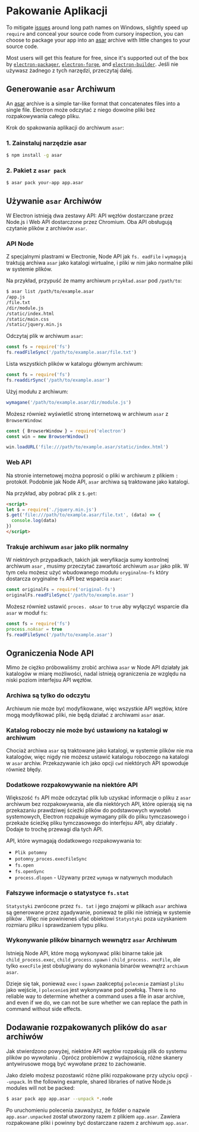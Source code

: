 # Pakowanie Aplikacji

To mitigate [issues](https://github.com/joyent/node/issues/6960) around long path names on Windows, slightly speed up `require` and conceal your source code from cursory inspection, you can choose to package your app into an [asar][asar] archive with little changes to your source code.

Most users will get this feature for free, since it's supported out of the box by [`electron-packager`][electron-packager], [`electron-forge`][electron-forge], and [`electron-builder`][electron-builder]. Jeśli nie używasz żadnego z tych narzędzi, przeczytaj dalej.

## Generowanie `asar` Archiwum

An [asar][asar] archive is a simple tar-like format that concatenates files into a single file. Electron może odczytać z niego dowolne pliki bez rozpakowywania całego pliku.

Krok do spakowania aplikacji do archiwum `asar`:

### 1. Zainstaluj narzędzie asar

```sh
$ npm install -g asar
```

### 2. Pakiet z `asar pack`

```sh
$ asar pack your-app app.asar
```

## Używanie `asar` Archiwów

W Electron istnieją dwa zestawy API: API węzłów dostarczane przez Node.js i Web API dostarczone przez Chromium. Oba API obsługują czytanie plików z archiwów `asar`.

### API Node

Z specjalnymi plastrami w Electronie, Node API jak `fs. eadFile` i `wymagają` traktują archiwa `asar` jako katalogi wirtualne, i pliki w nim jako normalne pliki w systemie plików.

Na przykład, przypuść że mamy archiwum `przykład.asar` pod `/path/to`:

```sh
$ asar list /path/to/example.asar
/app.js
/file.txt
/dir/module.js
/static/index.html
/static/main.css
/static/jquery.min.js
```

Odczytaj plik w archiwum `asar`:

```javascript
const fs = require('fs')
fs.readFileSync('/path/to/example.asar/file.txt')
```

Lista wszystkich plików w katalogu głównym archiwum:

```javascript
const fs = require('fs')
fs.readdirSync('/path/to/example.asar')
```

Użyj modułu z archiwum:

```javascript
wymagane('/path/to/example.asar/dir/module.js')
```

Możesz również wyświetlić stronę internetową w archiwum `asar` z `BrowserWindow`:

```javascript
const { BrowserWindow } = require('electron')
const win = new BrowserWindow()

win.loadURL('file:///path/to/example.asar/static/index.html')
```

### Web API

Na stronie internetowej można poprosić o pliki w archiwum z plikiem `:` protokół. Podobnie jak Node API, `asar` archiwa są traktowane jako katalogi.

Na przykład, aby pobrać plik z `$.get`:

```html
<script>
let $ = require('./jquery.min.js')
$.get('file:///path/to/example.asar/file.txt', (data) => {
  console.log(data)
})
</script>
```

### Trakuje archiwum `asar` jako plik normalny

W niektórych przypadkach, takich jak weryfikacja sumy kontrolnej archiwum `asar` , musimy przeczytać zawartość archiwum `asar` jako plik. W tym celu możesz użyć wbudowanego modułu `oryginalno-fs` który dostarcza oryginalne `fs` API bez wsparcia `asar`:

```javascript
const originalFs = require('original-fs')
originalFs.readFileSync('/path/to/example.asar')
```

Możesz również ustawić `proces. oAsar` to `true` aby wyłączyć wsparcie dla `asar` w moduł `fs`:

```javascript
const fs = require('fs')
process.noAsar = true
fs.readFileSync('/path/to/example.asar')
```

## Ograniczenia Node API

Mimo że ciężko próbowaliśmy zrobić archiwa `asar` w Node API działały jak katalogów w miarę możliwości, nadal istnieją ograniczenia ze względu na niski poziom interfejsu API węzłów.

### Archiwa są tylko do odczytu

Archiwum nie może być modyfikowane, więc wszystkie API węzłów, które mogą modyfikować pliki, nie będą działać z archiwami `asar` asar.

### Katalog roboczy nie może być ustawiony na katalogi w archiwum

Chociaż archiwa `asar` są traktowane jako katalogi, w systemie plików nie ma katalogów, więc nigdy nie możesz ustawić katalogu roboczego na katalogi w `asar` archiw. Przekazywanie ich jako opcji `cwd` niektórych API spowoduje również błędy.

### Dodatkowe rozpakowywanie na niektóre API

Większość `fs` API może odczytać plik lub uzyskać informacje o pliku z `asar` archiwum bez rozpakowywania, ale dla niektórych API, które opierają się na przekazaniu prawdziwej ścieżki plików do podstawowych wywołań systemowych, Electron rozpakuje wymagany plik do pliku tymczasowego i przekaże ścieżkę pliku tymczasowego do interfejsu API, aby działały . Dodaje to trochę przewagi dla tych API.

API, które wymagają dodatkowego rozpakowywania to:

* `Plik potomny`
* `potomny_proces.execFileSync`
* `fs.open`
* `fs.openSync`
* `process.dlopen` - Używany przez `wymaga` w natywnych modułach

### Fałszywe informacje o statystyce `fs.stat`

`Statystyki` zwrócone przez `fs. tat` i jego znajomi w plikach `asar` archiwa są generowane przez zgadywanie, ponieważ te pliki nie istnieją w systemie plików . Więc nie powinieneś ufać obiektowi `Statystyki` poza uzyskaniem rozmiaru pliku i sprawdzaniem typu pliku.

### Wykonywanie plików binarnych wewnątrz `asar` Archiwum

Istnieją Node API, które mogą wykonywać pliki binarne takie jak `child_process.exec`, `child_process.spawn` i `child_process. xecFile`, ale tylko `execFile` jest obsługiwany do wykonania binarów wewnątrz `archiwum asar`.

Dzieje się tak, ponieważ `exec` i `spawn` zaakceptuj `polecenie` zamiast `pliku` jako wejście, i `polecenie`s jest wykonywane pod powłoką. There is no reliable way to determine whether a command uses a file in asar archive, and even if we do, we can not be sure whether we can replace the path in command without side effects.

## Dodawanie rozpakowanych plików do `asar` archiwów

Jak stwierdzono powyżej, niektóre API węzłów rozpakują plik do systemu plików po wywołaniu . Oprócz problemów z wydajnością, różne skanery antywirusowe mogą być wywołane przez to zachowanie.

Jako dzieło możesz pozostawić różne pliki rozpakowane przy użyciu opcji `--unpack`. In the following example, shared libraries of native Node.js modules will not be packed:

```sh
$ asar pack app app.asar --unpack *.node
```

Po uruchomieniu polecenia zauważysz, że folder o nazwie `app.asar.unpacked` został utworzony razem z plikiem `app.asar`. Zawiera rozpakowane pliki i powinny być dostarczane razem z archiwum `app.asar`.

[asar]: https://github.com/electron/asar
[electron-packager]: https://github.com/electron/electron-packager
[electron-forge]: https://github.com/electron-userland/electron-forge
[electron-builder]: https://github.com/electron-userland/electron-builder

